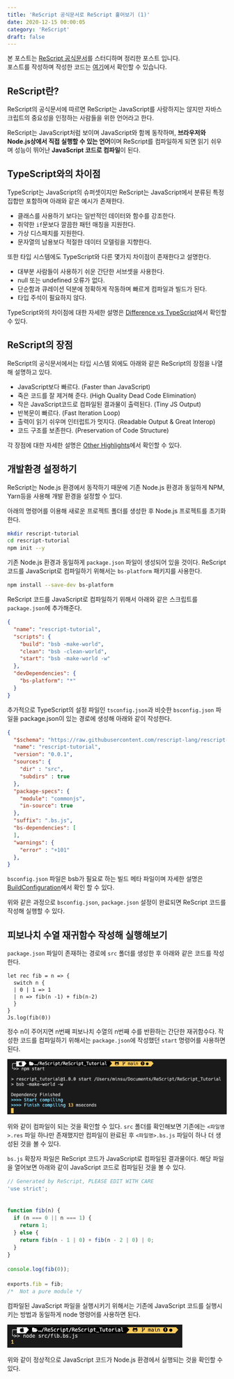 ```yaml
---
title: 'ReScript 공식문서로 ReScript 훑어보기 (1)'
date: 2020-12-15 00:00:05
category: 'ReScript'
draft: false
---
```


본 포스트는 <a href="https://rescript-lang.org/docs/latest/">ReScript 공식문서</a>를 스터디하며 정리한 포스트 입니다.<br/>
포스트를 작성하며 작성한 코드는 [여기](https://github.com/alstn2468/ReScript_Tutorial)에서 확인할 수 있습니다.

## ReScript란?

ReScript의 공식문서에 따르면 ReScript는 JavaScript를 사랑하지는 않지만 자바스크립트의 중요성을 인정하는 사람들을 위한 언어라고 한다.

ReScript는 JavaScript처럼 보이며 JavaScript와 함께 동작하며, **브라우저와 Node.js상에서 직접 실행할 수 있는 언어**이며 ReScript를 컴파일하게 되면 읽기 쉬우며 성능이 뛰어난 **JavaScript 코드로 컴파일**이 된다.

## TypeScript와의 차이점

TypeScript는 JavaScript의 슈퍼셋이지만 ReScript는 JavaScript에서 분류된 특정 집합만 포함하며 아래와 같은 예시가 존재한다.

- 클래스를 사용하기 보다는 일반적인 데이터와 함수를 강조한다.
- 취약한 `if`문보다 깔끔한 패턴 매칭을 지원한다.
- 가상 디스패치를 지원한다.
- 문자열의 남용보다 적절한 데이터 모델링을 지향한다.

또한 타입 시스템에도 TypeScript와 다른 몇가지 차이점이 존재한다고 설명한다.

- 대부분 사람들이 사용하기 쉬운 간단한 서브셋을 사용한다.
- null 또는 undefined 오류가 없다.
- 단순함과 큐레이션 덕분에 정확하게 작동하며 빠르게 컴파일과 빌드가 된다.
- 타입 주석이 필요하지 않다.

TypeScript와의 차이점에 대한 자세한 설명은 [Difference vs TypeScript](https://rescript-lang.org/docs/manual/latest/introduction#difference-vs-typescript)에서 확인할 수 있다.

## ReScript의 장점

ReScript의 공식문서에서는 타입 시스템 외에도 아래와 같은 ReScript의 장점을 나열해 설명하고 있다.

- JavaScript보다 빠르다. (Faster than JavaScript)
- 죽은 코드를 잘 제거해 준다. (High Quality Dead Code Elimination)
- 작은 JavaScript코드로 컴파일된 결과물이 출력된다. (Tiny JS Output)
- 반복문이 빠르다. (Fast Iteration Loop)
- 출력이 읽기 쉬우며 인터럽트가 멋지다. (Readable Output & Great Interop)
- 코드 구조를 보존한다. (Preservation of Code Structure)

각 장점에 대한 자세한 설명은 [Other Highlights](https://rescript-lang.org/docs/manual/latest/introduction#other-highlights)에서 확인할 수 있다.

## 개발환경 설정하기

ReScript는 Node.js 환경에서 동작하기 때문에 기존 Node.js 환경과 동일하게 NPM, Yarn등을 사용해 개발 환경을 설정할 수 있다.

아래의 명령어를 이용해 새로운 프로젝트 폴더를 생성한 후 Node.js 프로젝트를 초기화 한다.

```sh
mkdir rescript-tutorial
cd rescript-tutorial
npm init --y
```

기존 Node.js 환경과 동일하게 `package.json` 파일이 생성되어 있을 것이다. ReScript 코드를 JavaScript로 컴파일하기 위해서는 `bs-platform` 패키지를 사용한다.

```sh
npm install --save-dev bs-platform
```

ReScript 코드를 JavaScript로 컴파일하기 위해서 아래와 같은 스크립트를 `package.json`에 추가해준다.

```json
{
  "name": "rescript-tutorial",
  "scripts": {
    "build": "bsb -make-world",
    "clean": "bsb -clean-world",
    "start": "bsb -make-world -w"
  },
  "devDependencies": {
    "bs-platform": "*"
  }
}
```

추가적으로 TypeScript의 설정 파일인 `tsconfig.json`과 비슷한 `bsconfig.json` 파일을 package.json이 있는 경로에 생성해 아래와 같이 작성한다.

```json
{
  "$schema": "https://raw.githubusercontent.com/rescript-lang/rescript-compiler/master/docs/docson/build-schema.json",
  "name": "rescript-tutorial",
  "version": "0.0.1",
  "sources": {
    "dir" : "src",
    "subdirs" : true
  },
  "package-specs": {
    "module": "commonjs",
    "in-source": true
  },
  "suffix": ".bs.js",
  "bs-dependencies": [
  ],
  "warnings": {
    "error" : "+101"
  },
}
```

`bsconfig.json` 파일은 bsb가 필요로 하는 빌드 메타 파일이며 자세한 설명은 [BuildConfiguration](https://rescript-lang.org/docs/manual/latest/build-configuration)에서 확인 할 수 있다.

위와 같은 과정으로 `bsconfig.json`, `package.json` 설정이 완료되면 ReScript 코드를 작성해 실행할 수 있다.

## 피보나치 수열 재귀함수 작성해 실행해보기

`package.json` 파일이 존재하는 경로에 `src` 폴더를 생성한 후 아래와 같은 코드를 작성한다.

```reason
let rec fib = n => {
  switch n {
  | 0 | 1 => 1
  | n => fib(n -1) + fib(n-2)
  }
}
Js.log(fib(0))
```

정수 n이 주어지면 n번째 피보나치 수열의 n번째 수를 반환하는 간단한 재귀함수다. 작성한 코드를 컴파일하기 위해서는 `package.json`에 작성했던 `start` 명령어를 사용하면 된다.

![Compile ReScript code to Javascript](assets/2020-12-15/1.png)

위와 같이 컴파일이 되는 것을 확인할 수 있다. `src` 폴더를 확인해보면 기존에는 `<파일명>.res` 파일 하나만 존재했지만 컴파일이 완료된 후 `<파일명>.bs.js` 파일이 하나 더 생성된 것을 볼 수 있다.

`bs.js` 확장자 파일은 ReScript 코드가 JavaScript로 컴파일된 결과물이다. 해당 파일을 열어보면 아래와 같이 JavaScript 코드로 컴파일된 것을 볼 수 있다.

```js
// Generated by ReScript, PLEASE EDIT WITH CARE
'use strict';


function fib(n) {
  if (n === 0 || n === 1) {
    return 1;
  } else {
    return fib(n - 1 | 0) + fib(n - 2 | 0) | 0;
  }
}

console.log(fib(0));

exports.fib = fib;
/*  Not a pure module */
```

컴파일된 JavaScript 파일을 실행시키기 위해서는 기존에 JavaScript 코드를 실행시키는 방법과 동일하게 node 명령어를 사용하면 된다.

![Run bs.js code using node](assets/2020-12-15/2.png)

위와 같이 정상적으로 JavaScript 코드가 Node.js 환경에서 실행되는 것을 확인할 수 있다.
